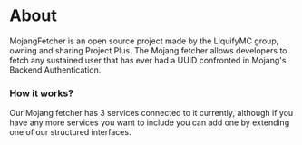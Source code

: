 # About
MojangFetcher is an open source project made by the LiquifyMC group, owning and sharing Project Plus.
The Mojang fetcher allows developers to fetch any sustained user that has ever had a UUID confronted in Mojang's Backend Authentication.
### How it works?
Our Mojang fetcher has 3 services connected to it currently, although if you have any more services you want to include
you can add one by extending one of our structured interfaces.

